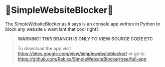 # 🚫SimpleWebsiteBlocker🚫

The SimpleWebsiteBlocker as it says is an console app written in Python to block any website u want isnt that cool right?
>
>**WARNING! THIS BRANCH IS ONLY TO VIEW SOURCE CODE ETC**
>
>To download the app visit https://sites.google.com/view/simplewebsiteblocker/ or go to https://github.com/Rabixx/SimpleWebsiteBlocker/tree/full-app
